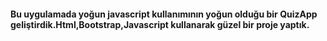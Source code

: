 #### Bu uygulamada yoğun javascript kullanımının yoğun olduğu  bir QuizApp geliştirdik.Html,Bootstrap,Javascript kullanarak güzel bir proje yaptık.